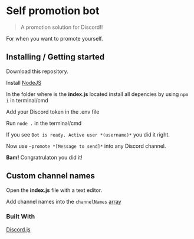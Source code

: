 
# Self promotion bot
> A promotion solution for Discord!!

For when you want to promote yourself.

## Installing / Getting started

Download this repository.

Install [NodeJS](nodejs.org)

In the folder where is the **index.js** located install all depencies by using ```npm i``` in terminal/cmd

Add your Discord token in the .env file

Run ```node .``` in the terminal/cmd

If you see ```Bot is ready. Active user *(username)*``` you did it right.

Now use ```~promote *[Message to send]*``` into any Discord channel.

**Bam!** Congratrulaton you did it!

## Custom channel names

Open the **index.js** file with a text editor.

Add channel names into the ```channelNames``` [array](https://developer.mozilla.org/en-US/docs/Web/JavaScript/Reference/Global_Objects/Array)

### Built With
[Discord.js](https://github.com/discordjs/discord.js)